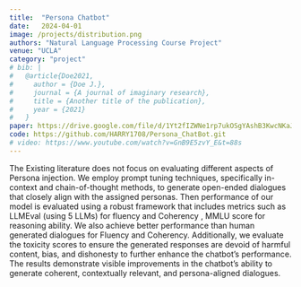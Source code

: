 ```yaml
---
title:  "Persona Chatbot"
date:   2024-04-01
image: /projects/distribution.png
authors: "Natural Language Processing Course Project"
venue: "UCLA"
category: "project"
# bib: |
#   @article{Doe2021,
#     author = {Doe J.},
#     journal = {A journal of imaginary research},
#     title = {Another title of the publication},
#     year = {2021}
#   }
paper: https://drive.google.com/file/d/1Yt2fIZWNe1rp7ukOSgYAshB3KwcNKaJ7/view?usp=sharing
code: https://github.com/HARRY1708/Persona_ChatBot.git
# video: https://www.youtube.com/watch?v=GnB9E5zvY_E&t=88s
---
```

The Existing literature does not focus on evaluating different aspects of Persona injection. We employ prompt tuning techniques, specifically in-context and chain-of-thought methods, to generate open-ended dialogues that closely align with the assigned personas. Then performance of our model is evaluated using a robust framework that includes metrics such as LLMEval (using 5 LLMs) for fluency and Coherency , MMLU score for reasoning ability. We also achieve better performance than human generated dialogues for Fluency and Coherency. Additionally, we evaluate the toxicity scores to ensure the generated responses are devoid of harmful content, bias, and dishonesty to further enhance the chatbot’s performance. The results demonstrate visible improvements in the chatbot’s ability to generate coherent, contextually relevant, and persona-aligned dialogues.
